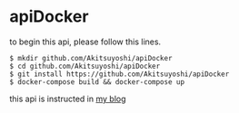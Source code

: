 # apiDocker

to begin this api, please follow this lines.
```$ cd $GOPATH/src
$ mkdir github.com/Akitsuyoshi/apiDocker
$ cd github.com/Akitsuyoshi/apiDocker
$ git install https://github.com/Akitsuyoshi/apiDocker
$ docker-compose build && docker-compose up

```
this api is instructed in [my blog](https://medium.com/p/e63fb2631bfc/edit)

